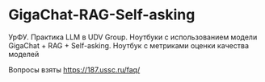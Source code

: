 # GigaChat-RAG-Self-asking
УрФУ. Практика LLM в UDV Group. Ноутбуки с использованием модели GigaChat + RAG + Self-asking. Ноутбук с метриками оценки качества моделей

Вопросы взяты https://187.ussc.ru/faq/


